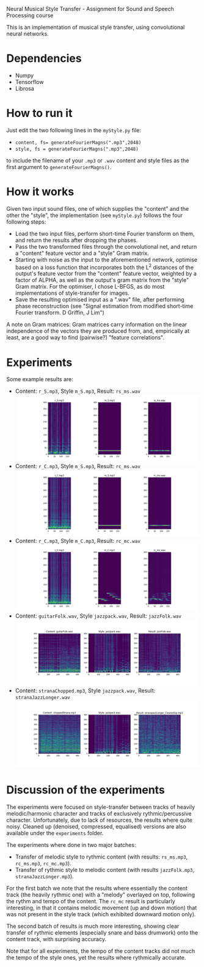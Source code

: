 Neural Musical Style Transfer - Assignment for Sound and Speech Processing course

This is an implementation of musical style transfer, using convolutional neural networks.

# Dependencies
* Numpy
* Tensorflow
* Librosa

# How to run it
Just edit the two following lines in the ``myStyle.py`` file:
* ``content, fs= generateFourierMagns(".mp3",2048)``
* ``style, fs = generateFourierMagns(".mp3",2048)``

to include the filename of your ``.mp3`` or ``.wav`` content and style files as the first argument to ``generateFourierMagns()``.

# How it works

Given two input sound files, one of which supplies the "content" and the other the "style", the implementation (see `myStyle.py`)
follows the four following steps:

* Load the two input files, perform short-time Fourier transform on them, and return the results after dropping the phases.
* Pass the two transformed files through the convolutional net, and return a "content" feature vector and a "style" Gram matrix.
* Starting with noise as the input to the aforementioned network, optimise based on a loss function that incorporates both the L<sup>2</sup>
distances of the output's feature vector from the "content" feature vector, weighted by a factor of ALPHA, as well as the 
output's gram matrix from the "style" Gram matrix. For the optimiser, I chose L-BFGS, as do most implementations of style-transfer for images.
* Save the resulting optimised input as a ".wav" file, after performing phase reconstruction (see "Signal estimation from modified short-time Fourier transform. D Griffin, J Lim")

A note on Gram matrices: Gram matrices carry information on the linear independence of the vectors they are produced from, and, empirically at least, are a good way to find (pairwise?) "feature correlations".

# Experiments

Some example results are:

* Content: `r_S.mp3`, Style `m_S.mp3`, Result: `rs_ms.wav` 
![Results](https://github.com/wintershammer/soundProcessingAssignment/blob/master/figure_1-1.png)
* Content: `r_C.mp3`, Style `m_S.mp3`, Result: `rc_ms.wav` 
![Results](https://github.com/wintershammer/soundProcessingAssignment/blob/master/figure_1-2.png)
* Content: `r_C.mp3`, Style `m_C.mp3`, Result: `rc_mc.wav` 
![Results](https://github.com/wintershammer/soundProcessingAssignment/blob/master/figure_1.png)
* Content: `guitarFolk.wav`, Style `jazzpack.wav`, Result: `jazzFolk.wav` 
![Results](https://github.com/wintershammer/soundProcessingAssignment/blob/master/figure_1-4.png)
* Content: `stranaChopped.mp3`, Style `jazzpack.wav`, Result: `stranaJazzLonger.wav`
![Results](https://github.com/wintershammer/soundProcessingAssignment/blob/master/figure_1-5.png)

# Discussion of the experiments

The experiments were focused on style-transfer between tracks of heavily melodic/harmonic character and tracks of exclusively rythmic/percussive character. Unfortunately, due to lack of resources, the results where quite noisy. Cleaned up (denoised, compressed, equalised) versions are also available under the `experiments` folder.

The experiments where done in two major batches:
* Transfer of melodic style to rythmic content (with results: `rs_ms.mp3`, `rc_ms.mp3`, `rc_mc.mp3`).
* Transfer of rythmic style to melodic content (with results `jazzFolk.mp3`, `stranaJazzLonger.mp3`).

For the first batch we note that the results where essentially the content track (the heavily rythmic one) with a "melody" overlayed on top, following the rythm and tempo of the content. The `rc_mc` result is particularly interesting, in that it 
contains melodic movement (up and down motion) that was not present in the style track (which exhibited downward motion only).

The second batch of results is much more interesting, showing clear transfer of rythmic elements (especially snare and bass drumwork) onto the content track, with surprising accuracy.

Note that for all experiments, the tempo of the content tracks did not much the tempo of the style ones, yet the results where rythmically accurate.
